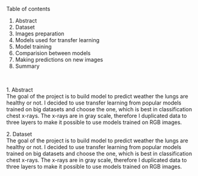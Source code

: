 Table of contents
1. Abstract
2. Dataset
3. Images preparation
4. Models used for transfer learning
5. Model training
6. Comparision between models
7. Making predictions on new images
8. Summary
</br>

<p>
1. Abstract</br>
The goal of the project is to build model to predict weather the lungs are healthy or not. I decided to use transfer learning from popular models trained on big datasets and choose the one, which is best in classification chest x-rays. The x-rays are in gray scale, therefore I duplicated data to three layers to make it possible to use models trained on RGB images.
</p>

<p>
2. Dataset</br>
The goal of the project is to build model to predict weather the lungs are healthy or not. I decided to use transfer learning from popular models trained on big datasets and choose the one, which is best in classification chest x-rays. The x-rays are in gray scale, therefore I duplicated data to three layers to make it possible to use models trained on RGB images.
</p>
